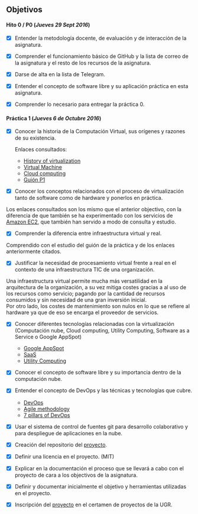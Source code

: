 ## Objetivos

#### Hito 0 / P0  (*Jueves 29 Sept 2016*)

- [x] Entender la metodología docente, de evaluación y de interacción de la asignatura.

- [x] Comprender el funcionamiento básico de GitHub y la lista de correo de la asignatura y el resto de los recursos de la asignatura.

- [x] Darse de alta en la lista de Telegram.

- [x] Entender el concepto de software libre y su aplicación práctica en esta asignatura.

- [x] Comprender lo necesario para entregar la práctica 0.

#### Práctica 1 (*Jueves 6 de Octubre 2016*)

- [x] Conocer la historia de la Computación Virtual, sus orígenes y razones de su existencia.

  Enlaces consultados:
  * [History of virtualization](http://www.everythingvm.com/content/history-virtualization)
  * [Virtual Machine](https://en.wikipedia.org/wiki/Virtual_machine)
  * [Cloud computing](https://en.wikipedia.org/wiki/Cloud_computing)
  * [Guión P1](https://jj.github.io/IV/documentos/temas/Intro_concepto_y_soporte_fisico)


- [x] Conocer los conceptos relacionados con el proceso de virtualización tanto de software  como de hardware y ponerlos en práctica.  

Los enlaces consultados son los mismo que el anterior objectivo, con la diferencia de que también se ha experimentado con los servicios de [Amazon EC2](https://aws.amazon.com/es/ec2/), que también han servido a modo de consulta y estudio.

- [x] Comprender la diferencia entre infraestructura virtual y real.

Comprendido con el estudio del guión de la práctica y de los enlaces anteriormente citados.

- [x] Justificar la necesidad de procesamiento virtual frente a real en el contexto de una infraestructura TIC de una organización.

Una infraestructura virtual permite mucha más versatilidad en la arquitectura de la organización, a su vez mitiga costes gracias a al uso de los recursos como servicio; pagando por la cantidad de recursos consumidos y sin necesidad de una gran inversión inicial.  
Por otro lado, los costes de mantenimiento son nulos en lo que se refiere al hardware ya que de eso se encarga el proveedor de servicios.  


- [x] Conocer diferentes tecnologías relacionadas con la virtualización (Computación nube, Cloud computing, Utility Computing, Software as a Service o Google AppSpot)

  * [Google AppSpot](https://cloud.google.com/appengine/)
  * [SaaS](https://en.wikipedia.org/wiki/Software_as_a_service)
  * [Utility Computing](https://es.wikipedia.org/wiki/Utility_computing)


- [x] Conocer el concepto de software libre y su importancia dentro de la computación nube.

- [x] Entender el concepto de DevOps y las técnicas y tecnologías que cubre.

  * [DevOps](https://en.wikipedia.org/wiki/DevOps)
  * [Agile methodology](http://agilemethodology.org/)
  * [7 pillars of DevOps](https://devops.com/2016/08/01/7-pillars-of-devops-essential-foundations-for-enterprise-success/)


- [x] Usar el sistema de control de fuentes git para desarrollo colaborativo y para despliegue de aplicaciones en la nube.

- [x] Creación del repositorio del [proyecto](https://github.com/MarFerPra/teletorrent).

- [x] Definir una licencia en el proyecto. (MIT)

- [x] Explicar en la documentación el proceso que se llevará a cabo con el proyecto de cara a los objectivos de la asignatura.

- [x] Definir y documentar inicialmente el objetivo y herramientas utilizadas en el proyecto.

- [x] Inscripción del [proyecto](https://github.com/MarFerPra/teletorrent) en el certamen de proyectos de la UGR.
